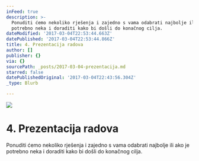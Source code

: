 ```yaml
---
inFeed: true
description: >-
  Ponuditi ćemo nekoliko rješenja i zajedno s vama odabrati najbolje ili ako je
  potrebno neka i doraditi kako bi došli do konačnog cilja.
dateModified: '2017-03-04T22:53:44.663Z'
datePublished: '2017-03-04T22:53:44.866Z'
title: 4. Prezentacija radova
author: []
publisher: {}
via: {}
sourcePath: _posts/2017-03-04-prezentacija.md
starred: false
datePublishedOriginal: '2017-03-04T22:43:56.304Z'
_type: Blurb

---
```

![](https://the-grid-user-content.s3-us-west-2.amazonaws.com/03b28fbe-3594-430b-8a55-232531169aba.jpg)

# 4\. Prezentacija radova

Ponuditi ćemo nekoliko rješenja i zajedno s vama odabrati najbolje ili ako je potrebno neka i doraditi kako bi došli do konačnog cilja.